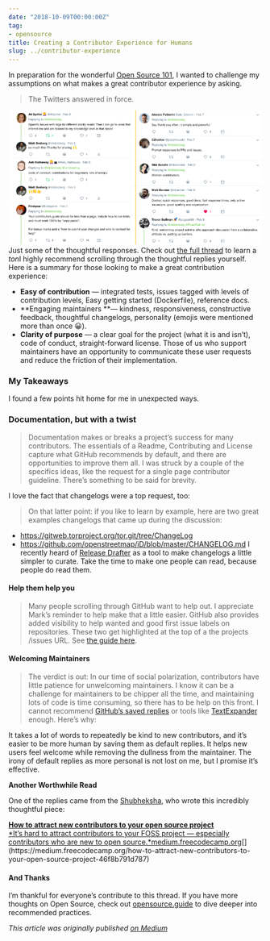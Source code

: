```yaml
---
date: "2018-10-09T00:00:00Z"
tag:
- opensource
title: Creating a Contributor Experience for Humans
slug: ../contributor-experience
---
```


  In preparation for the wonderful [Open Source 101](http://opensource101.com), I wanted to challenge my assumptions on what makes a great contributor experience by asking.


> [](https://twitter.com/mbbroberg/status/961348173628284928)The Twitters answered in force.

![](/img/1*tMXOkAnkwTqFNfJs7PdWzg.png)Just some of the thoughtful responses. Check out [the full thread](https://twitter.com/mbbroberg/status/961348173628284928) to learn a *ton*I highly recommend scrolling through the thoughtful replies yourself. Here is a summary for those looking to make a great contribution experience:

* **Easy of contribution** — integrated tests, issues tagged with levels of contribution levels, Easy getting started (Dockerfile), reference docs.
* **Engaging maintainers **— kindness, responsiveness, constructive feedback, thoughtful changelogs, personality (emojis were mentioned more than once 😀).
* **Clarity of purpose** — a clear goal for the project (what it is and isn’t), code of conduct, straight-forward license.
Those of us who support maintainers have an opportunity to communicate these user requests and reduce the friction of their implementation.

### My Takeaways

I found a few points hit home for me in unexpected ways.

### **Documentation, but with a twist**


> [](https://twitter.com/Erstejahre/status/961361372230533120)Documentation makes or breaks a project’s success for many contributors. The essentials of a Readme, Contributing and License capture what GitHub recommends by default, and there are opportunities to improve them all. I was struck by a couple of the specifics ideas, like the request for a single page contributor guideline. There’s something to be said for brevity.

I love the fact that changelogs were a top request, too:


> [](https://twitter.com/SchwarzeLocke/status/961376175921692672)On that latter point: if you like to learn by example, here are two great examples changelogs that came up during the discussion:

* <https://gitweb.torproject.org/tor.git/tree/ChangeLog>
* <https://github.com/openstreetmap/iD/blob/master/CHANGELOG.md>
I recently heard of [Release Drafter](https://github.com/toolmantim/release-drafter) as a tool to make changelogs a little simpler to curate. Take the time to make one people can read, because people do read them.

#### Help them help you


> [](https://twitter.com/bytemeorg/status/961352565081460738)Many people scrolling through GitHub want to help out. I appreciate Mark’s reminder to help make that a little easier. GitHub also provides added visibility to help wanted and good first issue labels on repositories. These two get highlighted at the top of a the projects /issues URL. See [the guide here](https://help.github.com/articles/helping-new-contributors-find-your-project-with-labels/).

#### **Welcoming Maintainers**


> [](https://twitter.com/Firesphere/status/961354413582336000)The verdict is out: In our time of social polarization, contributors have little patience for unwelcoming maintainers. I know it can be a challenge for maintainers to be chipper all the time, and maintaining lots of code is time consuming, so there has to be help on this front. I cannot recommend [GitHub’s saved replies](https://github.com/settings/replies) or tools like [TextExpander](https://textexpander.com/) enough. Here’s why:

It takes a lot of words to repeatedly be kind to new contributors, and it’s easier to be more human by saving them as default replies. It helps new users feel welcome while removing the dullness from the maintainer. The irony of default replies as more personal is not lost on me, but I promise it’s effective.

**Another Worthwhile Read**

One of the replies came from the [Shubheksha](https://medium.com/u/c98f56800747), who wrote this incredibly thoughtful piece:

[**How to attract new contributors to your open source project**  
*It’s hard to attract contributors to your FOSS project — especially contributors who are new to open source.*medium.freecodecamp.org](https://medium.freecodecamp.org/how-to-attract-new-contributors-to-your-open-source-project-46f8b791d787 "https://medium.freecodecamp.org/how-to-attract-new-contributors-to-your-open-source-project-46f8b791d787")[](https://medium.freecodecamp.org/how-to-attract-new-contributors-to-your-open-source-project-46f8b791d787)

#### And Thanks

I’m thankful for everyone’s contribute to this thread. If you have more thoughts on Open Source, check out [opensource.guide](https://opensource.guide/) to dive deeper into recommended practices.

*This article was originally published [on Medium](https://medium.com/@mbbroberg)*